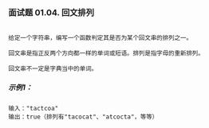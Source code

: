 ### 面试题 01.04. 回文排列

```text

给定一个字符串，编写一个函数判定其是否为某个回文串的排列之一。

回文串是指正反两个方向都一样的单词或短语。排列是指字母的重新排列。

回文串不一定是字典当中的单词。

```

##### 示例1：

```text
输入："tactcoa"
输出：true（排列有"tacocat"、"atcocta"，等等）
```